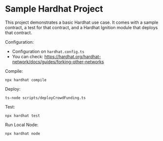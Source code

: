# Sample Hardhat Project

This project demonstrates a basic Hardhat use case. It comes with a sample contract, a test for that contract, and a Hardhat Ignition module that deploys that contract.

Configuration:

- Configuration on `hardhat.config.ts`
- You can check: https://hardhat.org/hardhat-network/docs/guides/forking-other-networks

Compile:

```shell
npx hardhat compile
```

Deploy:

```shell
ts-node scripts/deployCrowdFunding.ts
```

Test:

```shell
npx hardhat test
```

Run Local Node:

```shell
npx hardhat node
```
